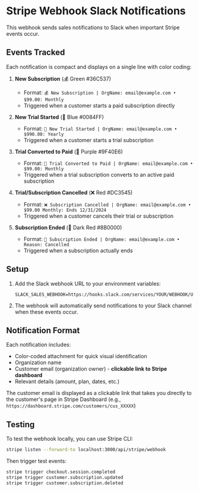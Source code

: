 # Stripe Webhook Slack Notifications

This webhook sends sales notifications to Slack when important Stripe events occur.

## Events Tracked

Each notification is compact and displays on a single line with color coding:

1. **New Subscription** (💰 Green #36C537)
   - Format: `💰 New Subscription | OrgName: email@example.com • $99.00: Monthly`
   - Triggered when a customer starts a paid subscription directly

2. **New Trial Started** (🎉 Blue #0084FF)
   - Format: `🎉 New Trial Started | OrgName: email@example.com • $990.00: Yearly`
   - Triggered when a customer starts a trial subscription

3. **Trial Converted to Paid** (🚀 Purple #9F40E6)
   - Format: `🚀 Trial Converted to Paid | OrgName: email@example.com • $99.00: Monthly`
   - Triggered when a trial subscription converts to an active paid subscription

4. **Trial/Subscription Cancelled** (❌ Red #DC3545)
   - Format: `❌ Subscription Cancelled | OrgName: email@example.com • $99.00 Monthly: Ends 12/31/2024`
   - Triggered when a customer cancels their trial or subscription

5. **Subscription Ended** (🚫 Dark Red #8B0000)
   - Format: `🚫 Subscription Ended | OrgName: email@example.com • Reason: Cancelled`
   - Triggered when a subscription actually ends

## Setup

1. Add the Slack webhook URL to your environment variables:

   ```
   SLACK_SALES_WEBHOOK=https://hooks.slack.com/services/YOUR/WEBHOOK/URL
   ```

2. The webhook will automatically send notifications to your Slack channel when these events occur.

## Notification Format

Each notification includes:

- Color-coded attachment for quick visual identification
- Organization name
- Customer email (organization owner) - **clickable link to Stripe dashboard**
- Relevant details (amount, plan, dates, etc.)

The customer email is displayed as a clickable link that takes you directly to the customer's page in Stripe Dashboard (e.g., `https://dashboard.stripe.com/customers/cus_XXXXX`)

## Testing

To test the webhook locally, you can use Stripe CLI:

```bash
stripe listen --forward-to localhost:3000/api/stripe/webhook
```

Then trigger test events:

```bash
stripe trigger checkout.session.completed
stripe trigger customer.subscription.updated
stripe trigger customer.subscription.deleted
```
